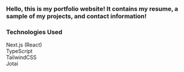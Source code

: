 ### Hello, this is my portfolio website! It contains my resume, a sample of my projects, and contact information!  

### Technologies Used
Next.js (React)  
TypeScript  
TailwindCSS  
Jotai
